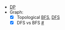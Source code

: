 - [DP](https://leetcode.com/discuss/general-discussion/458695/dynamic-programming-patterns)
- Graph:
  + [x] Topological [BFS](https://www.geeksforgeeks.org/topological-sorting-indegree-based-solution/), [DFS](https://www.geeksforgeeks.org/topological-sorting/)
  + [x] DFS vs BFS [#](https://www.geeksforgeeks.org/difference-between-bfs-and-dfs/)
